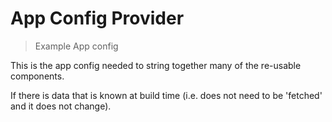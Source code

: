 # App Config Provider

> Example App config

This is the app config needed to string together many of the re-usable components.

If there is data that is known at build time (i.e. does not need to be 'fetched' and it does not change).

